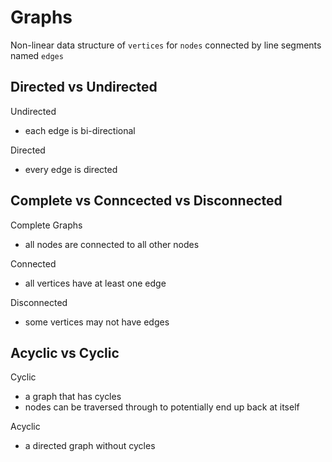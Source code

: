 # Graphs

Non-linear data structure of `vertices` for `nodes` connected by line segments named `edges`

## Directed vs Undirected

Undirected
- each edge is bi-directional

Directed
- every edge is directed

## Complete vs Conncected vs Disconnected

Complete Graphs
- all nodes are connected to all other nodes

Connected
- all vertices have at least one edge

Disconnected
- some vertices may not have edges

## Acyclic vs Cyclic

Cyclic
- a graph that has cycles
- nodes can be traversed through to potentially end up back at itself

Acyclic
- a directed graph without cycles
